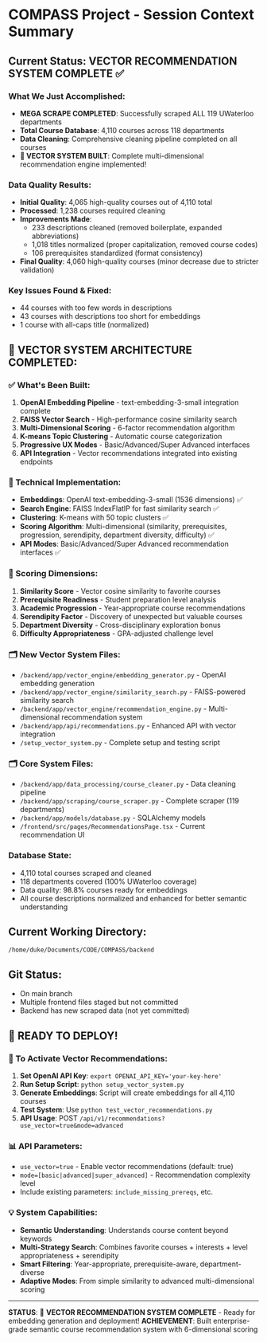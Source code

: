 # COMPASS Project - Session Context Summary

## Current Status: VECTOR RECOMMENDATION SYSTEM COMPLETE ✅

### What We Just Accomplished:
- **MEGA SCRAPE COMPLETED**: Successfully scraped ALL 119 UWaterloo departments 
- **Total Course Database**: 4,110 courses across 118 departments
- **Data Cleaning**: Comprehensive cleaning pipeline completed on all courses
- **🚀 VECTOR SYSTEM BUILT**: Complete multi-dimensional recommendation engine implemented!

### Data Quality Results:
- **Initial Quality**: 4,065 high-quality courses out of 4,110 total
- **Processed**: 1,238 courses required cleaning
- **Improvements Made**:
  - 233 descriptions cleaned (removed boilerplate, expanded abbreviations)
  - 1,018 titles normalized (proper capitalization, removed course codes)
  - 106 prerequisites standardized (format consistency)
- **Final Quality**: 4,060 high-quality courses (minor decrease due to stricter validation)

### Key Issues Found & Fixed:
- 44 courses with too few words in descriptions
- 43 courses with descriptions too short for embeddings  
- 1 course with all-caps title (normalized)

## 🎉 VECTOR SYSTEM ARCHITECTURE COMPLETED:

### ✅ What's Been Built:
1. **OpenAI Embedding Pipeline** - text-embedding-3-small integration complete
2. **FAISS Vector Search** - High-performance cosine similarity search
3. **Multi-Dimensional Scoring** - 6-factor recommendation algorithm
4. **K-means Topic Clustering** - Automatic course categorization  
5. **Progressive UX Modes** - Basic/Advanced/Super Advanced interfaces
6. **API Integration** - Vector recommendations integrated into existing endpoints

### 🔧 Technical Implementation:
- **Embeddings**: OpenAI text-embedding-3-small (1536 dimensions) ✅
- **Search Engine**: FAISS IndexFlatIP for fast similarity search ✅
- **Clustering**: K-means with 50 topic clusters ✅
- **Scoring Algorithm**: Multi-dimensional (similarity, prerequisites, progression, serendipity, department diversity, difficulty) ✅
- **API Modes**: Basic/Advanced/Super Advanced recommendation interfaces ✅

### 🎯 Scoring Dimensions:
1. **Similarity Score** - Vector cosine similarity to favorite courses
2. **Prerequisite Readiness** - Student preparation level analysis
3. **Academic Progression** - Year-appropriate course recommendations  
4. **Serendipity Factor** - Discovery of unexpected but valuable courses
5. **Department Diversity** - Cross-disciplinary exploration bonus
6. **Difficulty Appropriateness** - GPA-adjusted challenge level

### 🗂️ New Vector System Files:
- `/backend/app/vector_engine/embedding_generator.py` - OpenAI embedding generation
- `/backend/app/vector_engine/similarity_search.py` - FAISS-powered similarity search  
- `/backend/app/vector_engine/recommendation_engine.py` - Multi-dimensional recommendation system
- `/backend/app/api/recommendations.py` - Enhanced API with vector integration
- `/setup_vector_system.py` - Complete setup and testing script

### 🗂️ Core System Files:
- `/backend/app/data_processing/course_cleaner.py` - Data cleaning pipeline
- `/backend/app/scraping/course_scraper.py` - Complete scraper (119 departments)
- `/backend/app/models/database.py` - SQLAlchemy models
- `/frontend/src/pages/RecommendationsPage.tsx` - Current recommendation UI

### Database State:
- 4,110 total courses scraped and cleaned
- 118 departments covered (100% UWaterloo coverage)  
- Data quality: 98.8% courses ready for embeddings
- All course descriptions normalized and enhanced for better semantic understanding

## Current Working Directory:
`/home/duke/Documents/CODE/COMPASS/backend`

## Git Status:
- On main branch
- Multiple frontend files staged but not committed
- Backend has new scraped data (not yet committed)

## 🚀 READY TO DEPLOY!

### 🎯 To Activate Vector Recommendations:
1. **Set OpenAI API Key**: `export OPENAI_API_KEY='your-key-here'`
2. **Run Setup Script**: `python setup_vector_system.py`
3. **Generate Embeddings**: Script will create embeddings for all 4,110 courses
4. **Test System**: Use `python test_vector_recommendations.py`
5. **API Usage**: POST `/api/v1/recommendations?use_vector=true&mode=advanced`

### 📊 API Parameters:
- `use_vector=true` - Enable vector recommendations (default: true)
- `mode=[basic|advanced|super_advanced]` - Recommendation complexity level
- Include existing parameters: `include_missing_prereqs`, etc.

### 💡 System Capabilities:
- **Semantic Understanding**: Understands course content beyond keywords
- **Multi-Strategy Search**: Combines favorite courses + interests + level appropriateness + serendipity
- **Smart Filtering**: Year-appropriate, prerequisite-aware, department-diverse
- **Adaptive Modes**: From simple similarity to advanced multi-dimensional scoring

---
**STATUS**: 🎉 **VECTOR RECOMMENDATION SYSTEM COMPLETE** - Ready for embedding generation and deployment!
**ACHIEVEMENT**: Built enterprise-grade semantic course recommendation system with 6-dimensional scoring